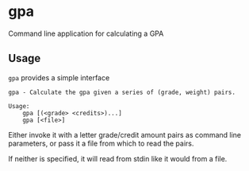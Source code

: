 # gpa
Command line application for calculating a GPA

## Usage

`gpa` provides a simple interface

```
gpa - Calculate the gpa given a series of (grade, weight) pairs.

Usage:
	gpa [(<grade> <credits>)...]
	gpa [<file>]

```

Either invoke it with a letter grade/credit amount pairs as command line parameters, or pass it a file from which to read the pairs.

If neither is specified, it will read from stdin like it would from a file.

